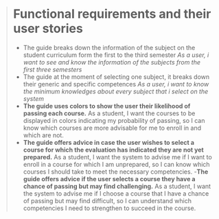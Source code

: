 > # **Functional requirements and their user stories** 
> - The guide breaks down the information of the subject on the student curriculum form the first to the third semester 
> *As a user, i want to see and know the information of the subjects from the first three semesters*
> - The guide at the moment of selecting one subject, it breaks down their generic and specific competences
>*As a user, i want to know the minimum knowledges about every subject that i select on the system*
> - **The guide uses colors to show the user their likelihood of passing each course.**
> As a student, I want the courses to be displayed in colors indicating my probability of passing, so I can know which courses are more advisable for me to enroll in and which are not.
> - **The guide offers advice in case the user wishes to select a course for which the evaluation has indicated they are not yet prepared.**
> As a student, I want the system to advise me if I want to enroll in a course for which I am unprepared, so I can know which courses I should take to meet the necessary competencies.
> -**The guide offers advice if the user selects a course they have a chance of passing but may find challenging.**
> As a student, I want the system to advise me if I choose a course that I have a chance of passing but may find difficult, so I can understand which competencies I need to strengthen to succeed in the course.
